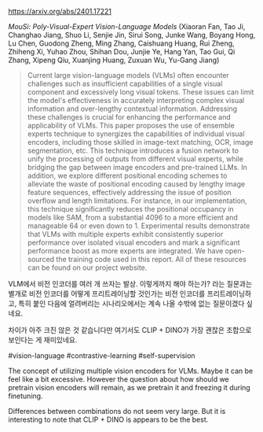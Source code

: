 https://arxiv.org/abs/2401.17221

*MouSi: Poly-Visual-Expert Vision-Language Models* (Xiaoran Fan, Tao Ji, Changhao Jiang, Shuo Li, Senjie Jin, Sirui Song, Junke Wang, Boyang Hong, Lu Chen, Guodong Zheng, Ming Zhang, Caishuang Huang, Rui Zheng, Zhiheng Xi, Yuhao Zhou, Shihan Dou, Junjie Ye, Hang Yan, Tao Gui, Qi Zhang, Xipeng Qiu, Xuanjing Huang, Zuxuan Wu, Yu-Gang Jiang)

> Current large vision-language models (VLMs) often encounter challenges such as insufficient capabilities of a single visual component and excessively long visual tokens. These issues can limit the model's effectiveness in accurately interpreting complex visual information and over-lengthy contextual information. Addressing these challenges is crucial for enhancing the performance and applicability of VLMs. This paper proposes the use of ensemble experts technique to synergizes the capabilities of individual visual encoders, including those skilled in image-text matching, OCR, image segmentation, etc. This technique introduces a fusion network to unify the processing of outputs from different visual experts, while bridging the gap between image encoders and pre-trained LLMs. In addition, we explore different positional encoding schemes to alleviate the waste of positional encoding caused by lengthy image feature sequences, effectively addressing the issue of position overflow and length limitations. For instance, in our implementation, this technique significantly reduces the positional occupancy in models like SAM, from a substantial 4096 to a more efficient and manageable 64 or even down to 1. Experimental results demonstrate that VLMs with multiple experts exhibit consistently superior performance over isolated visual encoders and mark a significant performance boost as more experts are integrated. We have open-sourced the training code used in this report. All of these resources can be found on our project website.

VLM에서 비전 인코더를 여러 개 쓰자는 발상. 이렇게까지 해야 하는가? 라는 질문과는 별개로 비전 인코더를 어떻게 프리트레이닝할 것인가는 비전 인코더를 프리트레이닝하고, 특히 붙인 다음에 얼려버리는 시나리오에서는 계속 나올 수밖에 없는 질문이겠다 싶네요.

차이가 아주 크진 않은 것 같습니다만 여기서도 CLIP + DINO가 가장 괜찮은 조합으로 보인다는 게 재미있네요.

#vision-language #contrastive-learning #self-supervision 

The concept of utilizing multiple vision encoders for VLMs. Maybe it can be feel like a bit excessive. However the question about how should we pretrain vision encoders will remain, as we pretrain it and freezing it during finetuning.

Differences between combinations do not seem very large. But it is interesting to note that CLIP + DINO is appears to be the best.